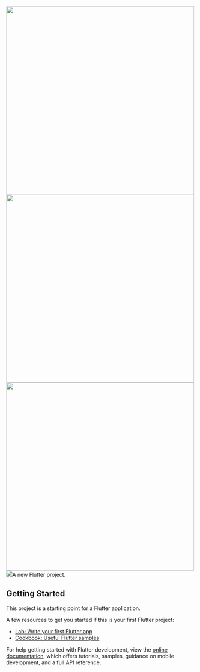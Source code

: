 
<img src = "https://github.com/MauryaAayush/myflutter/assets/143180849/bba0eb76-a115-4b5b-ac9d-136d23afdf0f" height = 500px>

<img src = "https://github.com/MauryaAayush/myflutter/assets/143180849/526896e6-29b0-48d2-ab49-ae8c12f224f7" height = 500px>

<img src = "https://github.com/MauryaAayush/myflutter/assets/143180849/6cd3e856-4595-443f-b18c-61a82bac16dd" height = 500px>
<br>
<img src = https://github.com/MauryaAayush/myflutter/assets/143180849/909dc4eb-4889-41d2-be29-0aa64e7d5353"
<img src = https://github.com/MauryaAayush/myflutter/assets/143180849/a55fce08-4e5b-4ef1-a073-968fc07ee9f1"
https://github.com/MauryaAayush/myflutter/assets/143180849/963c4285-5cfd-40fd-abaa-3a9c8e2c2e30"
https://github.com/MauryaAayush/myflutter/assets/143180849/afc87ec2-fea7-4a42-aeec-94a7398c0636"
https://github.com/MauryaAayush/myflutter/assets/143180849/121f30fb-4e8f-44e3-ae13-4b6cfe5efe1e"
https://github.com/MauryaAayush/myflutter/assets/143180849/51fc3a4c-274a-482c-9284-84d4172049b0"
https://github.com/MauryaAayush/myflutter/assets/143180849/d4e3ab44-8105-41ca-914f-bb6907ab254a
https://github.com/MauryaAayush/myflutter/assets/143180849/53f5c299-272c-46ee-b982-4a3d3c4fd16f
https://github.com/MauryaAayush/myflutter/assets/143180849/8aa58d0a-3156-4557-aaa8-ac127269a934
https://github.com/MauryaAayush/myflutter/assets/143180849/05202e50-82c7-4909-8313-aeae88c5abc5
https://github.com/MauryaAayush/myflutter/assets/143180849/35088359-a64a-439a-86a2-15b924bbbccb
https://github.com/MauryaAayush/myflutter/assets/143180849/4154199e-bb27-4fac-a812-c5f9443bf37f
https://github.com/MauryaAayush/myflutter/assets/143180849/19339ef5-1f6f-4311-8eee-68b770014590
https://github.com/MauryaAayush/myflutter/assets/143180849/7df1044e-ec4a-4521-95e2-c2b30b2882a7
https://github.com/MauryaAayush/myflutter/assets/143180849/dd7f8e70-2989-4f89-911e-91c0154cd9ac
https://github.com/MauryaAayush/myflutter/assets/143180849/30774a82-4e61-44d7-9102-c2ee2afb1010



A new Flutter project.

## Getting Started

This project is a starting point for a Flutter application.

A few resources to get you started if this is your first Flutter project:

- [Lab: Write your first Flutter app](https://docs.flutter.dev/get-started/codelab)
- [Cookbook: Useful Flutter samples](https://docs.flutter.dev/cookbook)

For help getting started with Flutter development, view the
[online documentation](https://docs.flutter.dev/), which offers tutorials,
samples, guidance on mobile development, and a full API reference.
